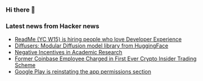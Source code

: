 ### Hi there 👋

<!--
**arashid-sh/arashid-sh** is a ✨ _special_ ✨ repository because its `README.md` (this file) appears on your GitHub profile.

Here are some ideas to get you started:

- 🔭 I’m currently working on ...
- 🌱 I’m currently learning ...
- 👯 I’m looking to collaborate on ...
- 🤔 I’m looking for help with ...
- 💬 Ask me about ...
- 📫 How to reach me: ...
- 😄 Pronouns: ...
- ⚡ Fun fact: ...
-->

### Latest news from Hacker news
<!-- BLOG-POST-LIST:START -->
- [ReadMe &lpar;YC W15&rpar; is hiring people who love Developer Experience](https://readme.com/careers)
- [Diffusers: Modular Diffusion model library from HuggingFace](https://github.com/huggingface/diffusers)
- [Negative Incentives in Academic Research](https://lemire.me/blog/2022/07/21/negative-incentives-in-academic-research/)
- [Former Coinbase Employee Charged in First Ever Crypto Insider Trading Scheme](https://stacker.news/items/47796)
- [Google Play is reinstating the app permissions section](https://twitter.com/AndroidDev/status/1550134137104740352)
<!-- BLOG-POST-LIST:END -->
